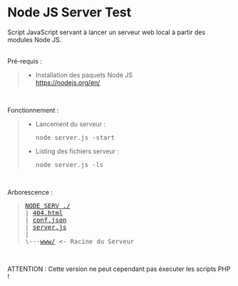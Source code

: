 # Node JS Server Test

Script JavaScript servant à lancer un serveur web local à partir des modules Node JS.
<br /><br />

Pré-requis :
> - Installation des paquets Node JS<br />
> <a href="https://nodejs.org/en/">https://nodejs.org/en/</a>
<br />

Fonctionnement :
> - Lancement du serveur : <pre>node server.js -start</pre>
> - Listing des fichiers serveur : <pre>node server.js -ls</pre>
<br />

Arborescence :
> <pre>
> <a href="https://github.com/Tracks12/NODE_SERV">NODE_SERV ./</a>
> | <a href="https://github.com/Tracks12/NODE_SERV/blob/master/404.html">404.html</a>
> | <a href="https://github.com/Tracks12/NODE_SERV/blob/master/conf.json">conf.json</a>
> | <a href="https://github.com/Tracks12/NODE_SERV/blob/master/server.js">server.js</a>
> |
> \---<a href="https://github.com/Tracks12/NODE_SERV/tree/master/www">www/</a> <- Racine du Serveur
> </pre>
<br />

ATTENTION : Cette version ne peut cependant pas éxecuter les scripts PHP !
